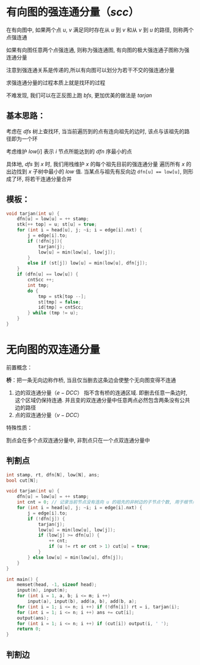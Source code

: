 # 有向图的强连通分量（$scc$）

在有向图中, 如果两个点 $u$, $v$ 满足同时存在从 $u$ 到 $v$ 和从 $v$ 到 $u$ 的路径, 则称两个点强连通

如果有向图任意两个点强连通, 则称为强连通图, 有向图的极大强连通子图称为强连通分量

注意到强连通关系是传递的,所以有向图可以划分为若干不交的强连通分量

求强连通分量的过程本质上就是找环的过程

不难发现, 我们可以在正反图上跑 $bfs$, 更加优美的做法是 $tarjan$

## 基本思路：

考虑在 $dfs$ 树上查找环, 当当前遍历到的点有连向祖先的边时, 该点与该祖先的路径即为一个环

考虑维护 $low[i]$ 表示 $i$ 节点所能达到的 $dfn$ 序最小的点

具体地, $dfs$ 到 $x$ 时, 我们用栈维护 $x$ 的每个祖先目前的强连通分量
遍历所有 $x$ 的出边找到 $x$ 子树中最小的 $low$ 值. 当某点与祖先有反向边 `dfn[u] == low[u]`,  则形成了环,  将若干连通分量合并

## 模板：

```cpp
void tarjan(int u) {
	dfn[u] = low[u] = ++ stamp;
	stk[++ top] = u; st[u] = true;
	for (int i = head[u], j; ~i; i = edge[i].nxt) {
		j = edge[i].to;
		if (!dfn[j]){
			tarjan(j);
			low[u] = min(low[u], low[j]);
		}
		else if (st[j]) low[u] = min(low[u], dfn[j]);
	}
	if (dfn[u] == low[u]) {
		cntScc ++;
		int tmp;
		do {
			tmp = stk[top --];
			st[tmp] = false;
			id[tmp] = cntScc;
		} while (tmp != u);
	}
}
```

# 无向图的双连通分量

前置概念：

**桥**：把一条无向边称作桥, 当且仅当删去这条边会使整个无向图变得不连通

1. 边的双连通分量（$e-DCC$）
   指不含有桥的连通区域. 即删去任意一条边时, 这个区域仍保持连通. 并且变的双连通分量中任意两点必然包含两条没有公共边的路径
2. 点的双连通分量（$v-DCC$）

特殊性质：

割点会在多个点双连通分量中, 非割点只在一个点双连通分量中

## 判割点

```cpp
int stamp, rt, dfn[N], low[N], ans;
bool cut[N];

void tarjan(int u) {
	dfn[u] = low[u] = ++ stamp;
	int cnt = 0; // 记录当前节点没有连向 u 的祖先的非树边的子节点个数, 用于根节点特判. 
	for (int i = head[u], j; ~i; i = edge[i].nxt) {
		j = edge[i].to;
		if (!dfn[j]) {
			tarjan(j);
			low[u] = min(low[u], low[j]);
			if (low[j] >= dfn[u]) {
				++ cnt;
				if (u != rt or cnt > 1) cut[u] = true;
			}
		} else low[u] = min(low[u], dfn[j]);
	}
}

int main() {
	memset(head, -1, sizeof head);
	input(n), input(m);
	for (int i = 1, a, b; i <= m; i ++)
		input(a), input(b), add(a, b), add(b, a);
	for (int i = 1; i <= n; i ++) if (!dfn[i]) rt = i, tarjan(i);
	for (int i = 1; i <= n; i ++) ans += cut[i];
	output(ans);
	for (int i = 1; i <= n; i ++) if (cut[i]) output(i, ' ');
	return 0;
}
```

## 判割边

